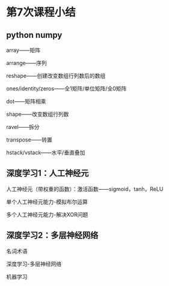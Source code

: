 # 第7次课程小结

## python numpy

array——矩阵

arrange——序列

reshape——创建改变数组行列数后的数组

ones/identity/zeros——全1矩阵/单位矩阵/全0矩阵

dot——矩阵相乘

shape——改变数组行列数

ravel——拆分

transpose——转置

hstack/vstack——水平/垂直叠加

## 深度学习1：人工神经元

人工神经元（带权重的函数）：激活函数——sigmoid，tanh，ReLU

单个人工神经元能力-模拟布尔运算

多个人工神经元能力-解决XOR问题

## 深度学习2：多层神经网络

名词术语

深度学习-多层神经网络

机器学习
